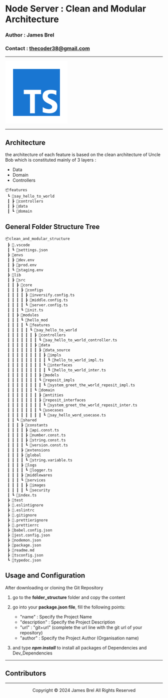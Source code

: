 # Node Server : Clean and Modular Architecture

### Author : James Brel

### Contact : thecoder38@gmail.com 
---

<img src="img/typescript.png" alt="logo" width="200" height="200">

---

## Architecture 
   the architecture of each feature is based on the clean architecture of Uncle Bob which is constituted mainly of 3 layers :
   - Data
   - Domain
   - Controllers  
```
📦features
 ┗ 📂say_hello_to_world
 ┃ ┣ 📂controllers
 ┃ ┣ 📂data
 ┃ ┗ 📂domain
```  

## General Folder Structure Tree 
```
📦clean_and_modular_structure
 ┣ 📂.vscode
 ┃ ┗ 📜settings.json
 ┣ 📂envs
 ┃ ┣ 📜dev.env
 ┃ ┣ 📜prod.env
 ┃ ┗ 📜staging.env
 ┣ 📂lib
 ┃ ┣ 📂src
 ┃ ┃ ┣ 📂core
 ┃ ┃ ┃ ┣ 📂configs
 ┃ ┃ ┃ ┃ ┣ 📜inversify.config.ts
 ┃ ┃ ┃ ┃ ┣ 📜middle.config.ts
 ┃ ┃ ┃ ┃ ┗ 📜server.config.ts
 ┃ ┃ ┃ ┗ 📜init.ts
 ┃ ┃ ┣ 📂modules
 ┃ ┃ ┃ ┗ 📂hello_mod
 ┃ ┃ ┃ ┃ ┗ 📂features
 ┃ ┃ ┃ ┃ ┃ ┗ 📂say_hello_to_world
 ┃ ┃ ┃ ┃ ┃ ┃ ┣ 📂controllers
 ┃ ┃ ┃ ┃ ┃ ┃ ┃ ┗ 📜say_hello_to_world_controller.ts
 ┃ ┃ ┃ ┃ ┃ ┃ ┣ 📂data
 ┃ ┃ ┃ ┃ ┃ ┃ ┃ ┣ 📂data_source
 ┃ ┃ ┃ ┃ ┃ ┃ ┃ ┃ ┣ 📂impls
 ┃ ┃ ┃ ┃ ┃ ┃ ┃ ┃ ┃ ┗ 📜hello_to_world_impl.ts
 ┃ ┃ ┃ ┃ ┃ ┃ ┃ ┃ ┗ 📂interfaces
 ┃ ┃ ┃ ┃ ┃ ┃ ┃ ┃ ┃ ┗ 📜hello_to_world_inter.ts
 ┃ ┃ ┃ ┃ ┃ ┃ ┃ ┣ 📂models
 ┃ ┃ ┃ ┃ ┃ ┃ ┃ ┗ 📂reposit_impls
 ┃ ┃ ┃ ┃ ┃ ┃ ┃ ┃ ┗ 📜system_greet_the_world_reposit_impl.ts
 ┃ ┃ ┃ ┃ ┃ ┃ ┗ 📂domain
 ┃ ┃ ┃ ┃ ┃ ┃ ┃ ┣ 📂entities
 ┃ ┃ ┃ ┃ ┃ ┃ ┃ ┣ 📂reposit_interfaces
 ┃ ┃ ┃ ┃ ┃ ┃ ┃ ┃ ┗ 📜system_greet_the_world_reposit_inter.ts
 ┃ ┃ ┃ ┃ ┃ ┃ ┃ ┗ 📂usecases
 ┃ ┃ ┃ ┃ ┃ ┃ ┃ ┃ ┗ 📜say_hello_word_usecase.ts
 ┃ ┃ ┗ 📂shared
 ┃ ┃ ┃ ┣ 📂constants
 ┃ ┃ ┃ ┃ ┣ 📜api.const.ts
 ┃ ┃ ┃ ┃ ┣ 📜number.const.ts
 ┃ ┃ ┃ ┃ ┣ 📜string.const.ts
 ┃ ┃ ┃ ┃ ┗ 📜version.const.ts
 ┃ ┃ ┃ ┣ 📂extensions
 ┃ ┃ ┃ ┣ 📂global
 ┃ ┃ ┃ ┃ ┗ 📜string.variable.ts
 ┃ ┃ ┃ ┣ 📂logs
 ┃ ┃ ┃ ┃ ┗ 📜logger.ts
 ┃ ┃ ┃ ┣ 📂middlewares
 ┃ ┃ ┃ ┗ 📂services
 ┃ ┃ ┃ ┃ ┣ 📂images
 ┃ ┃ ┃ ┃ ┗ 📂security
 ┃ ┗ 📜index.ts
 ┣ 📂test
 ┣ 📜.eslintignore
 ┣ 📜.eslintrc
 ┣ 📜.gitignore
 ┣ 📜.prettierignore
 ┣ 📜.prettierrc
 ┣ 📜babel.config.json
 ┣ 📜jest.config.json
 ┣ 📜nodemon.json
 ┣ 📜package.json
 ┣ 📜readme.md
 ┣ 📜tsconfig.json
 ┗ 📜typedoc.json
```

## Usage and Configuration

After downloading or cloning the Git Repository

  1. go to the **folder_structure** folder and copy the content
   
  2. go into your **package.json file**, fill the following points:
   
     - "name" : Specify the Project Name
     - "description" : Specify the Project Description
     - "url" : "git+url" (complete the url line with the git url of your repository)
     - "author" : Specify the Project Author (Organisation name)
  
  3. and type ***npm install*** to install all packages of Dependencies and Dev_Dependencies 

---
## Contributors
<!-- ALL-CONTRIBUTORS-LIST:START - Do not remove or modify this section -->
<!-- prettier-ignore-start -->
<!-- markdownlint-disable -->

<!-- markdownlint-restore -->
<!-- prettier-ignore-end -->

<!-- ALL-CONTRIBUTORS-LIST:END -->

---
<p style="text-align: center"> Copyright &copy; 2024 James Brel All Rights Reserved</p>
